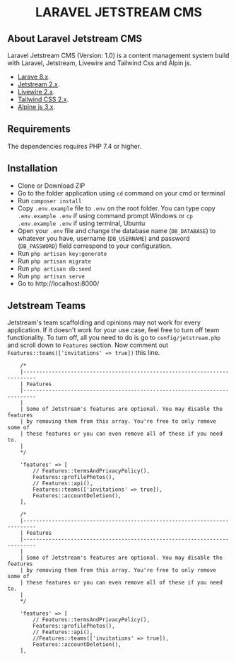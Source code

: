 <h1 align="center">LARAVEL JETSTREAM CMS</h1>

## About Laravel Jetstream CMS

Laravel Jetstream CMS (Version: 1.0) is a content management system build with Laravel, Jetstream, Livewire and Tailwind Css and Alpin js.

- [Larave 8.x](https://laravel.com/docs/8.x/installation).
- [Jetstream 2.x](https://jetstream.laravel.com/2.x/introduction.html).
- [Livewire 2.x](https://laravel-livewire.com/docs/2.x/quickstart).
- [Tailwind CSS 2.x](https://v2.tailwindcss.com/docs).
- [Alpine js 3.x](https://alpinejs.dev).

## Requirements
The dependencies requires PHP 7.4 or higher.


## Installation

- Clone or Download ZIP
- Go to the folder application using ```cd``` command on your cmd or terminal
- Run ```composer install```
- Copy ```.env.example``` file to ```.env``` on the root folder. You can type copy ```.env.example .env``` if using command prompt Windows or ```cp .env.example .env``` if using terminal, Ubuntu
- Open your ```.env``` file and change the database name (```DB_DATABASE```) to whatever you have, username (```DB_USERNAME```) and password (```DB_PASSWORD```) field correspond to your configuration.
- Run ```php artisan key:generate```
- Run ```php artisan migrate```
- Run ```php artisan db:seed```
- Run ```php artisan serve```
- Go to http://localhost:8000/

## Jetstream Teams

Jetstream's team scaffolding and opinions may not work for every application. If it doesn't work for your use case, feel free to turn off team functionality. To turn off, all you need to do is go to ```config/jetstream.php``` and scroll down to ```Features``` section. Now comment out ```Features::teams(['invitations' => true])``` this line.

```
    /*
    |--------------------------------------------------------------------------
    | Features
    |--------------------------------------------------------------------------
    |
    | Some of Jetstream's features are optional. You may disable the features
    | by removing them from this array. You're free to only remove some of
    | these features or you can even remove all of these if you need to.
    |
    */

    'features' => [
        // Features::termsAndPrivacyPolicy(),
        Features::profilePhotos(),
        // Features::api(),
        Features::teams(['invitations' => true]),
        Features::accountDeletion(),
    ],
```

```
    /*
    |--------------------------------------------------------------------------
    | Features
    |--------------------------------------------------------------------------
    |
    | Some of Jetstream's features are optional. You may disable the features
    | by removing them from this array. You're free to only remove some of
    | these features or you can even remove all of these if you need to.
    |
    */

    'features' => [
        // Features::termsAndPrivacyPolicy(),
        Features::profilePhotos(),
        // Features::api(),
        //Features::teams(['invitations' => true]),
        Features::accountDeletion(),
    ],
```
